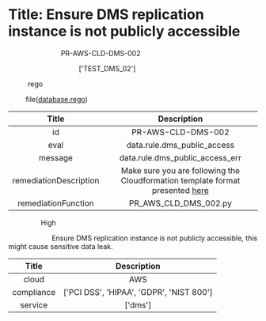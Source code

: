 



# Title: Ensure DMS replication instance is not publicly accessible


***<font color="white">Master Test Id:</font>*** PR-AWS-CLD-DMS-002

***<font color="white">Master Snapshot Id:</font>*** ['TEST_DMS_02']

***<font color="white">type:</font>*** rego

***<font color="white">rule:</font>*** file([database.rego])  
  
  
  
  

|Title|Description|
| :---: | :---: |
|id|PR-AWS-CLD-DMS-002|
|eval|data.rule.dms_public_access|
|message|data.rule.dms_public_access_err|
|remediationDescription|Make sure you are following the Cloudformation template format presented <a href='https://docs.aws.amazon.com/AWSCloudFormation/latest/UserGuide/aws-resource-dms-replicationinstance.html#cfn-dms-replicationinstance-publiclyaccessible' target='_blank'>here</a>|
|remediationFunction|PR_AWS_CLD_DMS_002.py|


***<font color="white">Severity:</font>*** High

***<font color="white">Description:</font>*** Ensure DMS replication instance is not publicly accessible, this might cause sensitive data leak.  
  
  

|Title|Description|
| :---: | :---: |
|cloud|AWS|
|compliance|['PCI DSS', 'HIPAA', 'GDPR', 'NIST 800']|
|service|['dms']|



[database.rego]: https://github.com/prancer-io/prancer-compliance-test/tree/master/aws/cloud/database.rego
